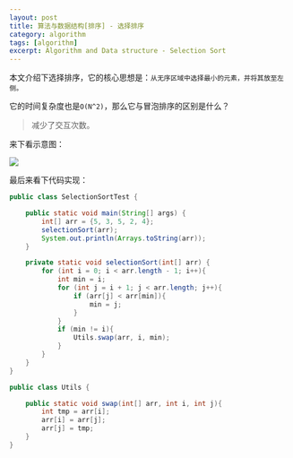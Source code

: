 ```yaml
---
layout: post
title: 算法与数据结构[排序] - 选择排序
category: algorithm
tags: [algorithm]
excerpt: Algorithm and Data structure - Selection Sort
---
```


本文介绍下选择排序，它的核心思想是：`从无序区域中选择最小的元素，并将其放至左侧。`  

它的时间复杂度也是`O(N^2)`，那么它与冒泡排序的区别是什么？  

> 减少了交互次数。  

来下看示意图：  

![](https://yyc-images.oss-cn-beijing.aliyuncs.com/selection_sort.png)  


最后来看下代码实现：  

``` java
public class SelectionSortTest {

    public static void main(String[] args) {
        int[] arr = {5, 3, 5, 2, 4};
        selectionSort(arr);
        System.out.println(Arrays.toString(arr));
    }

    private static void selectionSort(int[] arr) {
        for (int i = 0; i < arr.length - 1; i++){
            int min = i;
            for (int j = i + 1; j < arr.length; j++){
                if (arr[j] < arr[min]){
                    min = j;
                }
            }
            if (min != i){
                Utils.swap(arr, i, min);
            }
        }
    }
}

public class Utils {

    public static void swap(int[] arr, int i, int j){
        int tmp = arr[i];
        arr[i] = arr[j];
        arr[j] = tmp;
    }
}
```
